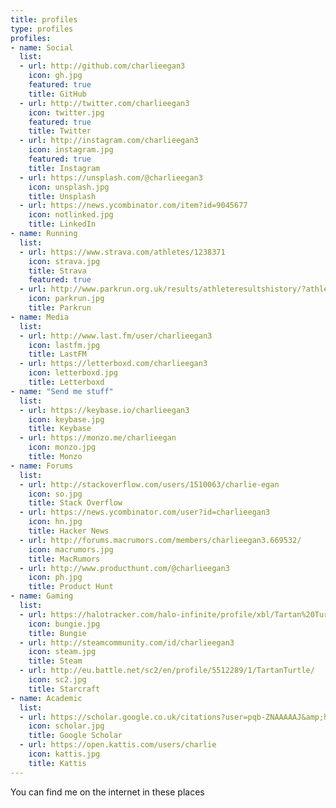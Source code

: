 ```yaml
---
title: profiles
type: profiles
profiles:
- name: Social
  list:
  - url: http://github.com/charlieegan3
    icon: gh.jpg
    featured: true
    title: GitHub
  - url: http://twitter.com/charlieegan3
    icon: twitter.jpg
    featured: true
    title: Twitter
  - url: http://instagram.com/charlieegan3
    icon: instagram.jpg
    featured: true
    title: Instagram
  - url: https://unsplash.com/@charlieegan3
    icon: unsplash.jpg
    title: Unsplash
  - url: https://news.ycombinator.com/item?id=9045677
    icon: notlinked.jpg
    title: LinkedIn
- name: Running
  list:
  - url: https://www.strava.com/athletes/1238371
    icon: strava.jpg
    title: Strava
    featured: true
  - url: http://www.parkrun.org.uk/results/athleteresultshistory/?athleteNumber=358706
    icon: parkrun.jpg
    title: Parkrun
- name: Media
  list:
  - url: http://www.last.fm/user/charlieegan3
    icon: lastfm.jpg
    title: LastFM
  - url: https://letterboxd.com/charlieegan3
    icon: letterboxd.jpg
    title: Letterboxd
- name: "Send me stuff"
  list:
  - url: https://keybase.io/charlieegan3
    icon: keybase.jpg
    title: Keybase
  - url: https://monzo.me/charlieegan
    icon: monzo.jpg
    title: Monzo
- name: Forums
  list:
  - url: http://stackoverflow.com/users/1510063/charlie-egan
    icon: so.jpg
    title: Stack Overflow
  - url: https://news.ycombinator.com/user?id=charlieegan3
    icon: hn.jpg
    title: Hacker News
  - url: http://forums.macrumors.com/members/charlieegan3.669532/
    icon: macrumors.jpg
    title: MacRumors
  - url: http://www.producthunt.com/@charlieegan3
    icon: ph.jpg
    title: Product Hunt
- name: Gaming
  list:
  - url: https://halotracker.com/halo-infinite/profile/xbl/Tartan%20Turtle/overview?experience=ranked&playlist=edfef3ac-9cbe-4fa2-b949-8f29deafd483
    icon: bungie.jpg
    title: Bungie
  - url: http://steamcommunity.com/id/charlieegan3
    icon: steam.jpg
    title: Steam
  - url: http://eu.battle.net/sc2/en/profile/5512289/1/TartanTurtle/
    icon: sc2.jpg
    title: Starcraft
- name: Academic
  list:
  - url: https://scholar.google.co.uk/citations?user=pqb-ZNAAAAAJ&amp;hl=en
    icon: scholar.jpg
    title: Google Scholar
  - url: https://open.kattis.com/users/charlie
    icon: kattis.jpg
    title: Kattis
---
```


You can find me on the internet in these places
